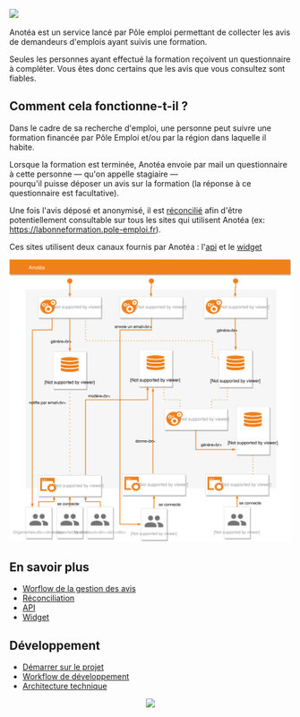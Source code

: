 <p>
<img src="https://anotea.pole-emploi.fr/static/images/logo_Anotea_Horizontal_baseline2.png" width="200px" />
</p>

Anotéa est un service lancé par Pôle emploi permettant de collecter les avis de demandeurs d'emplois ayant suivis une formation.

Seules les personnes ayant effectué la formation reçoivent un questionnaire à compléter. 
Vous êtes donc certains que les avis que vous consultez sont fiables.

## Comment cela fonctionne-t-il ?

Dans le cadre de sa recherche d'emploi, une personne peut suivre une formation financée par Pôle Emploi et/ou par 
la région dans laquelle il habite.

Lorsque la formation est terminée, Anotéa envoie par mail un questionnaire à cette personne — qu'on appelle stagiaire —  
pourqu'il puisse déposer un avis sur la formation (la réponse à ce questionnaire est facultative).

Une fois l'avis déposé et anonymisé, il est [réconcilié](misc/doc/RECONCILIATION.md) afin d'être potentiellement consultable 
sur tous les sites qui utilisent Anotéa (ex: https://labonneformation.pole-emploi.fr).  

Ces sites utilisent deux canaux fournis par Anotéa : l'[api](misc/doc/API.md) et le [widget](misc/doc/WIDGET.md) 

![Anotea Diagram](./misc/doc/diagram/anotea-diagram.svg)

## En savoir plus
 
- [Worflow de la gestion des avis](misc/doc/WORKFLOW_AVIS.md)
- [Réconciliation](misc/doc/RECONCILIATION.md) 
- [API](misc/doc/API.md) 
- [Widget](misc/doc/WIDGET.md) 

## Développement

- [Démarrer sur le projet](misc/doc/DEMARRAGE.md) 
- [Workflow de développement](misc/doc/WORKFLOW_DEV.md) 
- [Architecture technique](misc/doc/ARCHITECTURE.md)

<p align="center">
<img src="https://anotea.pole-emploi.fr/static/images/logo-pole-emploi.svg" width="100px"  />
</p>
